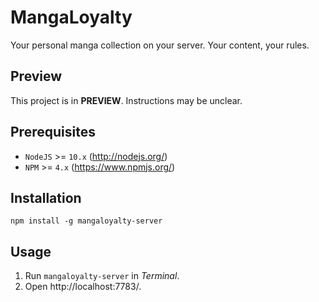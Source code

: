 # MangaLoyalty

Your personal manga collection on your server. Your content, your rules.

## Preview

This project is in **PREVIEW**. Instructions may be unclear.

## Prerequisites

* `NodeJS` >= `10.x` (http://nodejs.org/)
* `NPM` >= `4.x` (https://www.npmjs.org/)

## Installation

    npm install -g mangaloyalty-server

## Usage

1. Run `mangaloyalty-server` in *Terminal*.
2. Open http://localhost:7783/.
